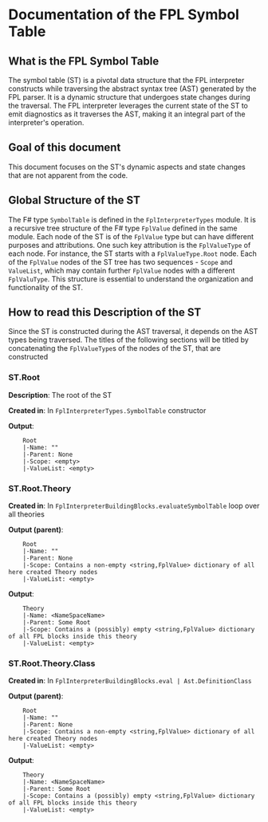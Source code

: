 ﻿# Documentation of the FPL Symbol Table
## What is the FPL Symbol Table
The symbol table (ST) is a pivotal data structure that the FPL interpreter constructs while traversing the abstract syntax tree (AST) generated by the FPL parser. It is a dynamic structure that undergoes state changes during the traversal. The FPL interpreter leverages the current state of the ST to emit diagnostics as it traverses the AST, making it an integral part of the interpreter's operation.

## Goal of this document
This document focuses on the ST's dynamic aspects and state changes that are not apparent from the code.

## Global Structure of the ST 
The F# type `SymbolTable` is defined in the `FplInterpreterTypes` module. It is a recursive tree structure of the F# type `FplValue` defined in the same module. Each node of the ST is of the `FplValue` type but can have different purposes and attributions. One such key attribution is the `FplValueType` of each node. For instance, the ST starts with a `FplValueType.Root` node. Each of the `FplValue` nodes of the ST tree has two sequences - `Scope` and `ValueList`, which may contain further `FplValue` nodes with a different `FplValuType`. This structure is essential to understand the organization and functionality of the ST.

## How to read this Description of the ST
Since the ST is constructed during the AST traversal, it depends on the AST types being traversed. The titles of the following sections will be titled by concatenating the `FplValueType`s of the nodes of the ST, that are constructed 

### ST.Root
**Description**: The root of the ST

**Created in**: In `FplInterpreterTypes.SymbolTable` constructor

**Output**: 
```
	Root
	|-Name: ""
	|-Parent: None
	|-Scope: <empty>
	|-ValueList: <empty>
```

### ST.Root.Theory
**Created in**: In `FplInterpreterBuildingBlocks.evaluateSymbolTable` loop over all theories 

**Output (parent)**: 
```
	Root
	|-Name: ""
	|-Parent: None
	|-Scope: Contains a non-empty <string,FplValue> dictionary of all here created Theory nodes
	|-ValueList: <empty>
```

**Output**: 
```
	Theory
	|-Name: <NameSpaceName>
	|-Parent: Some Root
	|-Scope: Contains a (possibly) empty <string,FplValue> dictionary of all FPL blocks inside this theory
	|-ValueList: <empty>
```

### ST.Root.Theory.Class
**Created in**: In `FplInterpreterBuildingBlocks.eval | Ast.DefinitionClass`

**Output (parent)**: 
```
	Root
	|-Name: ""
	|-Parent: None
	|-Scope: Contains a non-empty <string,FplValue> dictionary of all here created Theory nodes
	|-ValueList: <empty>
```

**Output**: 
```
	Theory
	|-Name: <NameSpaceName>
	|-Parent: Some Root
	|-Scope: Contains a (possibly) empty <string,FplValue> dictionary of all FPL blocks inside this theory
	|-ValueList: <empty>
```
